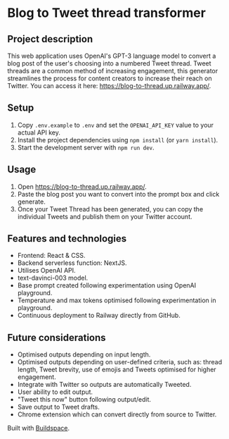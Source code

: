 # Blog to Tweet thread transformer

## Project description

This web application uses OpenAI's GPT-3 language model to convert a blog post of the user's choosing into a numbered Tweet thread. Tweet threads are a common method of increasing engagement, this generator streamlines the process for content creators to increase their reach on Twitter. You can access it here: https://blog-to-thread.up.railway.app/.

## Setup

1. Copy `.env.example` to `.env` and set the `OPENAI_API_KEY` value to your actual API key.
2. Install the project dependencies using `npm install` (or `yarn install`).
3. Start the development server with `npm run dev`.

## Usage

1. Open https://blog-to-thread.up.railway.app/.
2. Paste the blog post you want to convert into the prompt box and click generate.
3. Once your Tweet Thread has been generated, you can copy the individual Tweets and publish them on your Twitter account.

## Features and technologies

- Frontend: React & CSS.
- Backend serverless function: NextJS.
- Utilises OpenAI API.
- text-davinci-003 model.
- Base prompt created following experimentation using OpenAI playground.
- Temperature and max tokens optimised following experimentation in playground.
- Continuous deployment to Railway directly from GitHub.

## Future considerations

- Optimised outputs depending on input length.
- Optimised outputs depending on user-defined criteria, such as: thread length, Tweet brevity, use of emojis and Tweets optimised for higher engagement.
- Integrate with Twitter so outputs are automatically Tweeted.
- User ability to edit output.
- "Tweet this now" button following output/edit.
- Save output to Tweet drafts.
- Chrome extension which can convert directly from source to Twitter.

Built with [Buildspace](https://buildspace.so).
